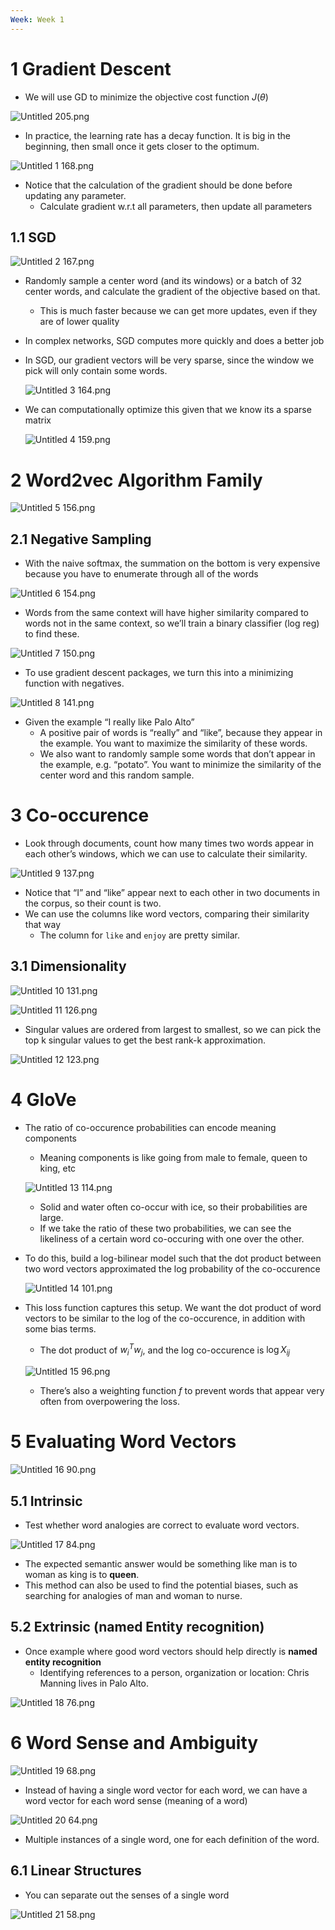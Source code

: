 ```yaml
---
Week: Week 1
---
```

# 1 Gradient Descent

- We will use GD to minimize the objective cost function $J(\theta)$﻿

![Untitled 205.png](../../attachments/Untitled%20205.png)

- In practice, the learning rate has a decay function. It is big in the beginning, then small once it gets closer to the optimum.

![Untitled 1 168.png](../../attachments/Untitled%201%20168.png)

- Notice that the calculation of the gradient should be done before updating any parameter.
	- Calculate gradient w.r.t all parameters, then update all parameters

## 1.1 SGD

![Untitled 2 167.png](../../attachments/Untitled%202%20167.png)

- Randomly sample a center word (and its windows) or a batch of 32 center words, and calculate the gradient of the objective based on that.
	- This is much faster because we can get more updates, even if they are of lower quality
- In complex networks, SGD computes more quickly and does a better job
- In SGD, our gradient vectors will be very sparse, since the window we pick will only contain some words.

	![Untitled 3 164.png](../../attachments/Untitled%203%20164.png)

- We can computationally optimize this given that we know its a sparse matrix

	![Untitled 4 159.png](../../attachments/Untitled%204%20159.png)

# 2 Word2vec Algorithm Family

![Untitled 5 156.png](../../attachments/Untitled%205%20156.png)

## 2.1 Negative Sampling

- With the naive softmax, the summation on the bottom is very expensive because you have to enumerate through all of the words

![Untitled 6 154.png](../../attachments/Untitled%206%20154.png)

- Words from the same context will have higher similarity compared to words not in the same context, so we’ll train a binary classifier (log reg) to find these.

![Untitled 7 150.png](../../attachments/Untitled%207%20150.png)

- To use gradient descent packages, we turn this into a minimizing function with negatives.

![Untitled 8 141.png](../../attachments/Untitled%208%20141.png)

- Given the example “I really like Palo Alto”
	- A positive pair of words is “really” and “like”, because they appear in the example. You want to maximize the similarity of these words.
	- We also want to randomly sample some words that don’t appear in the example, e.g. “potato”. You want to minimize the similarity of the center word and this random sample.

# 3 Co-occurence

- Look through documents, count how many times two words appear in each other’s windows, which we can use to calculate their similarity.

![Untitled 9 137.png](../../attachments/Untitled%209%20137.png)

- Notice that “I” and “like” appear next to each other in two documents in the corpus, so their count is two.
- We can use the columns like word vectors, comparing their similarity that way
	- The column for `like` and `enjoy` are pretty similar.

## 3.1 Dimensionality

![Untitled 10 131.png](../../attachments/Untitled%2010%20131.png)

![Untitled 11 126.png](../../attachments/Untitled%2011%20126.png)

- Singular values are ordered from largest to smallest, so we can pick the top k singular values to get the best rank-k approximation.

![Untitled 12 123.png](../../attachments/Untitled%2012%20123.png)

# 4 GloVe

- The ratio of co-occurence probabilities can encode meaning components

	- Meaning components is like going from male to female, queen to king, etc

	![Untitled 13 114.png](../../attachments/Untitled%2013%20114.png)

	- Solid and water often co-occur with ice, so their probabilities are large.
	- If we take the ratio of these two probabilities, we can see the likeliness of a certain word co-occuring with one over the other.
- To do this, build a log-bilinear model such that the dot product between two word vectors approximated the log probability of the co-occurence

	![Untitled 14 101.png](../../attachments/Untitled%2014%20101.png)

- This loss function captures this setup. We want the dot product of word vectors to be similar to the log of the co-occurence, in addition with some bias terms.

	- The dot product of $w_i^T w_j$﻿, and the log co-occurence is $\log X_{ij}$﻿

	![Untitled 15 96.png](../../attachments/Untitled%2015%2096.png)

	- There’s also a weighting function $f$﻿ to prevent words that appear very often from overpowering the loss.

# 5 Evaluating Word Vectors

![Untitled 16 90.png](../../attachments/Untitled%2016%2090.png)

## 5.1 Intrinsic

- Test whether word analogies are correct to evaluate word vectors.

![Untitled 17 84.png](../../attachments/Untitled%2017%2084.png)

- The expected semantic answer would be something like man is to woman as king is to **queen**.
- This method can also be used to find the potential biases, such as searching for analogies of man and woman to nurse.

## 5.2 Extrinsic (named Entity recognition)

- Once example where good word vectors should help directly is **named entity recognition**
	- Identifying references to a person, organization or location: Chris Manning lives in Palo Alto.

![Untitled 18 76.png](../../attachments/Untitled%2018%2076.png)

# 6 Word Sense and Ambiguity

![Untitled 19 68.png](../../attachments/Untitled%2019%2068.png)

- Instead of having a single word vector for each word, we can have a word vector for each word sense (meaning of a word)

![Untitled 20 64.png](../../attachments/Untitled%2020%2064.png)

- Multiple instances of a single word, one for each definition of the word.

## 6.1 Linear Structures

- You can separate out the senses of a single word

![Untitled 21 58.png](../../attachments/Untitled%2021%2058.png)
